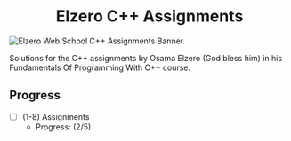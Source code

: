 # <div style="text-align: center"> Elzero C++ Assignments </div>

![Elzero Web School C++ Assignments Banner](https://github.com/iTzVoko/elzero-cpp-assignments/assets/70109144/1f22f63f-995b-491d-868d-89d415717dbb)

Solutions for the C++ assignments by Osama Elzero (God bless him) in his Fundamentals Of Programming With C++ course.

## Progress

- [ ] (1-8) Assignments
  - Progress: (2/5)
